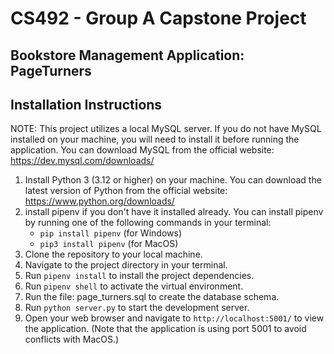 # CS492 - Group A Capstone Project
## Bookstore Management Application: PageTurners


## Installation Instructions

NOTE: This project utilizes a local MySQL server. If you do not have MySQL installed on your machine, you will need to install it before running the application. You can download MySQL from the official website: https://dev.mysql.com/downloads/

1. Install Python 3 (3.12 or higher) on your machine. You can download the latest version of Python from the official website: https://www.python.org/downloads/
2. install pipenv if you don't have it installed already. You can install pipenv by running one of the following commands in your terminal:
    - `pip install pipenv` (for Windows)
    - `pip3 install pipenv` (for MacOS)
3. Clone the repository to your local machine.
4. Navigate to the project directory in your terminal.
5. Run `pipenv install` to install the project dependencies.
6. Run `pipenv shell` to activate the virtual environment.
7. Run the file: page_turners.sql to create the database schema.
8. Run `python server.py` to start the development server.
9. Open your web browser and navigate to `http://localhost:5001/` to view the application.
(Note that the application is using port 5001 to avoid conflicts with MacOS.)


